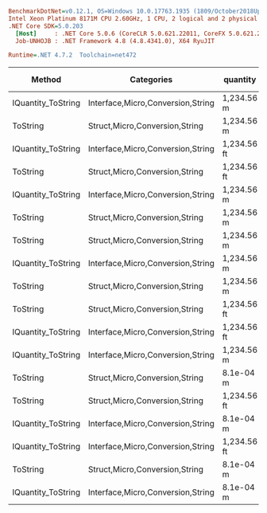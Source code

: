 ``` ini

BenchmarkDotNet=v0.12.1, OS=Windows 10.0.17763.1935 (1809/October2018Update/Redstone5)
Intel Xeon Platinum 8171M CPU 2.60GHz, 1 CPU, 2 logical and 2 physical cores
.NET Core SDK=5.0.203
  [Host]     : .NET Core 5.0.6 (CoreCLR 5.0.621.22011, CoreFX 5.0.621.22011), X64 RyuJIT
  Job-UNHOJB : .NET Framework 4.8 (4.8.4341.0), X64 RyuJIT

Runtime=.NET 4.7.2  Toolchain=net472  

```
|             Method |                        Categories |    quantity | format | culture |       Mean |    Error |   StdDev |   StdErr |        Min |        Max |     Median |  Gen 0 | Gen 1 | Gen 2 | Allocated |
|------------------- |---------------------------------- |------------ |------- |-------- |-----------:|---------:|---------:|---------:|-----------:|-----------:|-----------:|-------:|------:|------:|----------:|
| IQuantity_ToString | Interface,Micro,Conversion,String |  1,234.56 m |      a |         |   683.3 ns | 13.55 ns | 13.30 ns |  3.33 ns |   661.7 ns |   712.2 ns |   685.5 ns | 0.1116 |     - |     - |     714 B |
|           ToString |    Struct,Micro,Conversion,String |  1,234.56 m |      a |         |   683.9 ns |  8.16 ns |  6.82 ns |  1.89 ns |   671.8 ns |   697.3 ns |   684.6 ns | 0.1116 |     - |     - |     714 B |
| IQuantity_ToString | Interface,Micro,Conversion,String | 1,234.56 ft |     a2 |         |   941.3 ns | 10.41 ns |  9.74 ns |  2.51 ns |   922.6 ns |   953.0 ns |   944.0 ns | 0.1163 |     - |     - |     762 B |
|           ToString |    Struct,Micro,Conversion,String | 1,234.56 ft |     a2 |         |   956.6 ns | 14.54 ns | 12.14 ns |  3.37 ns |   936.1 ns |   981.9 ns |   954.1 ns | 0.1163 |     - |     - |     762 B |
| IQuantity_ToString | Interface,Micro,Conversion,String |  1,234.56 m |      v |         |   959.1 ns | 16.95 ns | 15.03 ns |  4.02 ns |   928.7 ns |   988.5 ns |   957.7 ns | 0.0305 |     - |     - |     217 B |
|           ToString |    Struct,Micro,Conversion,String |  1,234.56 m |      v |         |   966.8 ns | 17.50 ns | 15.51 ns |  4.15 ns |   940.0 ns |   991.8 ns |   967.6 ns | 0.0305 |     - |     - |     217 B |
|           ToString |    Struct,Micro,Conversion,String |  1,234.56 m |     f2 |         | 2,153.5 ns | 28.66 ns | 25.40 ns |  6.79 ns | 2,107.5 ns | 2,194.5 ns | 2,159.8 ns | 0.1564 |     - |     - |    1051 B |
| IQuantity_ToString | Interface,Micro,Conversion,String |  1,234.56 m |     f2 |         | 2,170.2 ns | 42.24 ns | 50.28 ns | 10.97 ns | 2,039.3 ns | 2,257.2 ns | 2,173.8 ns | 0.1564 |     - |     - |    1051 B |
|           ToString |    Struct,Micro,Conversion,String |  1,234.56 m |      ? |         | 2,470.7 ns | 39.15 ns | 36.62 ns |  9.46 ns | 2,404.9 ns | 2,524.5 ns | 2,471.7 ns | 0.1945 |     - |     - |    1276 B |
|           ToString |    Struct,Micro,Conversion,String | 1,234.56 ft |      ? |   ru-RU | 2,471.2 ns | 32.21 ns | 30.13 ns |  7.78 ns | 2,413.4 ns | 2,519.9 ns | 2,469.1 ns | 0.1945 |     - |     - |    1284 B |
| IQuantity_ToString | Interface,Micro,Conversion,String | 1,234.56 ft |      ? |   ru-RU | 2,526.3 ns | 47.39 ns | 50.71 ns | 11.95 ns | 2,445.2 ns | 2,594.4 ns | 2,529.1 ns | 0.1945 |     - |     - |    1284 B |
| IQuantity_ToString | Interface,Micro,Conversion,String |  1,234.56 m |      ? |         | 2,562.5 ns | 47.57 ns | 44.50 ns | 11.49 ns | 2,498.7 ns | 2,638.4 ns | 2,567.8 ns | 0.1945 |     - |     - |    1276 B |
|           ToString |    Struct,Micro,Conversion,String |   8.1e-04 m |      ? |         | 2,623.8 ns | 13.65 ns | 10.66 ns |  3.08 ns | 2,598.9 ns | 2,636.8 ns | 2,624.3 ns | 0.1945 |     - |     - |    1284 B |
|           ToString |    Struct,Micro,Conversion,String | 1,234.56 ft |      ? |         | 2,652.8 ns | 37.26 ns | 31.12 ns |  8.63 ns | 2,602.9 ns | 2,718.5 ns | 2,646.6 ns | 0.1945 |     - |     - |    1276 B |
| IQuantity_ToString | Interface,Micro,Conversion,String |   8.1e-04 m |      ? |         | 2,654.6 ns | 51.93 ns | 48.58 ns | 12.54 ns | 2,580.5 ns | 2,742.5 ns | 2,657.1 ns | 0.1945 |     - |     - |    1284 B |
| IQuantity_ToString | Interface,Micro,Conversion,String | 1,234.56 ft |      ? |         | 2,773.9 ns | 44.07 ns | 41.22 ns | 10.64 ns | 2,688.3 ns | 2,833.8 ns | 2,767.6 ns | 0.1945 |     - |     - |    1276 B |
|           ToString |    Struct,Micro,Conversion,String |   8.1e-04 m |     s4 |         | 2,835.9 ns | 47.97 ns | 40.06 ns | 11.11 ns | 2,775.6 ns | 2,926.3 ns | 2,841.3 ns | 0.2022 |     - |     - |    1340 B |
| IQuantity_ToString | Interface,Micro,Conversion,String |   8.1e-04 m |     s4 |         | 2,847.0 ns | 53.44 ns | 52.49 ns | 13.12 ns | 2,737.0 ns | 2,938.8 ns | 2,847.6 ns | 0.2022 |     - |     - |    1340 B |
